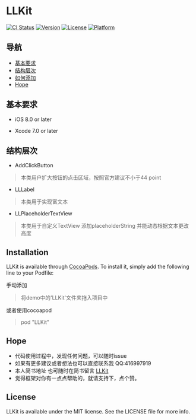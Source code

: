# LLKit

[![CI Status](http://img.shields.io/travis/416997919@qq.com/LLKit.svg?style=flat)](https://travis-ci.org/416997919@qq.com/LLKit)
[![Version](https://img.shields.io/cocoapods/v/LLKit.svg?style=flat)](http://cocoapods.org/pods/LLKit)
[![License](https://img.shields.io/cocoapods/l/LLKit.svg?style=flat)](http://cocoapods.org/pods/LLKit)
[![Platform](https://img.shields.io/cocoapods/p/LLKit.svg?style=flat)](http://cocoapods.org/pods/LLKit)


## 导航

* [基本要求](#Requirements)
* [结构层次](#Architecture)
* [如何添加](#add)
* [Hope](#hope)


## <a id="Requirements"></a>基本要求

* iOS 8.0  or later

* Xcode 7.0 or later



## <a id="Architecture"></a>结构层次

* AddClickButton

>本类用户扩大按钮的点击区域，按照官方建议不小于44 point

* LLLabel

>本类用于实现富文本

* LLPlaceholderTextView

>本类用于自定义TextView 添加placeholderString 并能动态根据文本更改高度



## Installation

LLKit is available through [CocoaPods](http://cocoapods.org). To install
it, simply add the following line to your Podfile:

手动添加 
> 将demo中的'LLKit'文件夹拖入项目中

或者使用cocoapod 
> pod "LLKit"


## <a id="hope"></a>Hope
* 代码使用过程中，发现任何问题，可以随时issue
* 如果有更多建议或者想法也可以直接联系我 QQ:416997919
* 本人简书地址  也可随时在简书留言 [LLKit](http://www.jianshu.com/p/1cb19795583a)
* 觉得框架对你有一点点帮助的，就请支持下，点个赞。

## License

LLKit is available under the MIT license. See the LICENSE file for more info.
